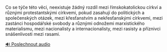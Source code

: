 
Co se týče této věci, neexistuje žádný rozdíl mezi římskokatolickou církví a různými protestantskými církvemi, pokud zasahují do politických a společenských otázek, mezi křesťanstvím a nekřesťanskými církvemi, mezi zastánci hospodářské svobody a různými odnožemi marxistického materialismu, mezi nacionalisty a internacionalisty, mezi rasisty a příznivci snášenlivosti mezi rasami.

[🔊 Poslechnout audio](/data/7-paragraphs/audio/chapter_38/para_007-Co-se-te-tto-vci-neexistuje-dn-rozdl-mezi.mp3)
